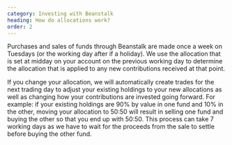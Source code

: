 ```yaml
---
category: Investing with Beanstalk
heading: How do allocations work?
order: 2
---
```


Purchases and sales of funds through Beanstalk are made once a week on Tuesdays (or the working day after if a holiday). We use the allocation that is set at midday on your account on the previous working day to determine the allocation that is applied to any new contributions received at that point.

If you change your allocation, we will automatically create trades for the next trading day to adjust your existing holdings to your new allocations as well as changing how your contributions are invested going forward.  For example: if your existing holdings are 90% by value in one fund and 10% in the other, moving your allocation to 50:50 will result in selling one fund and buying the other so that you end up with 50:50. This process can take 7 working days as we have to wait for the proceeds from the sale to settle before buying the other fund.